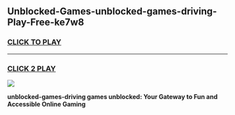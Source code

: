 
## Unblocked-Games-unblocked-games-driving-Play-Free-ke7w8
<h3>
<a href="https://premium76.site?title=unblocked-games-driving&ref=10A">CLICK TO PLAY</a></h3>
<hr>

<h3>
<a href="https://premium76.site?title=unblocked-games-driving&ref=10A">CLICK 2 PLAY</a>
  
</h3>

<a href="https://premium76.site?title=unblocked-games-driving&ref=10A"><img src="https://clearcache.store/games.png"></a>


**unblocked-games-driving games unblocked: Your Gateway to Fun and Accessible Online Gaming**
